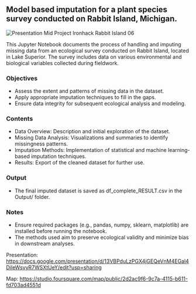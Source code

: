 
## Model based imputation for a plant species survey conducted on Rabbit Island, Michigan.
![Presentation Mid Project Ironhack Rabbit Island 06](https://github.com/user-attachments/assets/6a064f75-18a7-4074-a285-a5db6ad6bb05)


This Jupyter Notebook documents the process of handling and imputing missing data from an ecological survey conducted on Rabbit Island, located in Lake Superior. The survey includes data on various environmental and biological variables collected during fieldwork.

### Objectives

- Assess the extent and patterns of missing data in the dataset.
- Apply appropriate imputation techniques to fill in the gaps.
- Ensure data integrity for subsequent ecological analysis and modeling.

### Contents
- Data Overview: Description and initial exploration of the dataset.
- Missing Data Analysis: Visualizations and summaries to identify missingness patterns.
- Imputation Methods: Implementation of statistical and machine learning-based imputation techniques.
- Results: Export of the cleaned dataset for further use.

### Output
- The final imputed dataset is saved as df_complete_RESULT.csv in the Output/ folder.

### Notes
- Ensure required packages (e.g., pandas, numpy, sklearn, matplotlib) are installed before running the notebook.
- The methods used aim to preserve ecological validity and minimize bias in downstream analyses.



    
Presentation: https://docs.google.com/presentation/d/13VBPduLzPGX4jGEQeVnM4EGal4DileWsvyR7WSXtUeY/edit?usp=sharing

Map: https://studio.foursquare.com/map/public/2d2ac9f6-9c7a-4115-b611-fd703ad4551d
